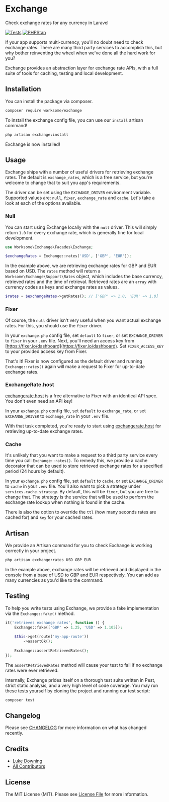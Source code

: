 # Exchange

Check exchange rates for any currency in Laravel

[![Tests](https://github.com/worksome/exchange/actions/workflows/run-tests.yml/badge.svg)](https://github.com/worksome/exchange/actions/workflows/run-tests.yml)
[![PHPStan](https://github.com/worksome/exchange/actions/workflows/phpstan.yml/badge.svg)](https://github.com/worksome/exchange/actions/workflows/phpstan.yml)

If your app supports multi-currency, you'll no doubt need to check exchange rates. There are many third party services
to accomplish this, but why bother reinventing the wheel when we've done all the hard work for you?

Exchange provides an abstraction layer for exchange rate APIs, with a full suite of tools for caching, testing and local
development.

## Installation

You can install the package via composer.

```bash
composer require worksome/exchange
```

To install the exchange config file, you can use our `install` artisan command!

```bash
php artisan exchange:install
```

Exchange is now installed!

## Usage

Exchange ships with a number of useful drivers for retrieving exchange rates. The default is `exchange_rates`,
which is a free service, but you're welcome to change that to suit you app's requirements.

The driver can be set using the `EXCHANGE_DRIVER` environment variable. Supported values are: `null`, `fixer`, `exchange_rate` and `cache`.
Let's take a look at each of the options available.

### Null

You can start using Exchange locally with the `null` driver. This will simply return `1.0` for every exchange rate, which is generally fine for local development.

```php
use Worksome\Exchange\Facades\Exchange;

$exchangeRates = Exchange::rates('USD', ['GBP', 'EUR']);
```

In the example above, we are retrieving exchange rates for GBP and EUR based on USD. The `rates` method will return a `Worksome\Exchange\Support\Rates` object,
which includes the base currency, retrieved rates and the time of retrieval. Retrieved rates are an `array` with currency codes as keys and exchange rates as values.

```php
$rates = $exchangeRates->getRates(); // ['GBP' => 1.0, 'EUR' => 1.0]
```

### Fixer

Of course, the `null` driver isn't very useful when you want actual exchange rates. For this, you should use the `fixer` driver.

In your `exchange.php` config file, set `default` to `fixer`, or set `EXCHANGE_DRIVER` to `fixer` in your `.env` file.
Next, you'll need an access key from [https://fixer.io/dashboard](https://fixer.io/dashboard). Set `FIXER_ACCESS_KEY` to your provided
access key from Fixer.

That's it! Fixer is now configured as the default driver and running `Exchange::rates()` again will make a request to
Fixer for up-to-date exchange rates.

### ExchangeRate.host

[exchangerate.host](https://exchangerate.host/) is a free alternative to Fixer with an identical API spec. You 
don't even need an API key! 

In your `exchange.php` config file, set `default` to `exchange_rate`, or set `EXCHANGE_DRIVER` to `exchange_rate` in your `.env` file.

With that task completed, you're ready to start using [exchangerate.host](https://exchangerate.host/) for retrieving up-to-date
exchange rates.

### Cache

It's unlikely that you want to make a request to a third party service every time you call `Exchange::rates()`. To remedy
this, we provide a cache decorator that can be used to store retrieved exchange rates for a specified period (24 hours by default).

In your `exchange.php` config file, set `default` to `cache`, or set `EXCHANGE_DRIVER` to `cache` in your `.env` file.
You'll also want to pick a strategy under `services.cache.strategy`. By default, this will be `fixer`, but you are free to change that.
The strategy is the service that will be used to perform the exchange rate lookup when nothing is found in the cache.

There is also the option to override the `ttl` (how many seconds rates are cached for) and `key` for your cached rates.

## Artisan

We provide an Artisan command for you to check Exchange is working correctly in your project.

```bash
php artisan exchange:rates USD GBP EUR
```

In the example above, exchange rates will be retrieved and displayed in the console from a base of USD to GBP and EUR respectively. You can add as many currencies as you'd like to the command.

## Testing

To help you write tests using Exchange, we provide a fake implementation via the `Exchange::fake()` method.

```php
it('retrieves exchange rates', function () {
    Exchange::fake(['GBP' => 1.25, 'USD' => 1.105]);
    
    $this->get(route('my-app-route'))
        ->assertOk();
        
    Exchange::assertRetrievedRates();
});
```

The `assertRetrievedRates` method will cause your test to fail if no exchange rates were ever retrieved.

Internally, Exchange prides itself on a thorough test suite written in Pest, strict static analysis, and a very high level of code coverage. You may run these tests yourself by cloning the project and running our test script:

```bash
composer test
```

## Changelog

Please see [CHANGELOG](CHANGELOG.md) for more information on what has changed recently.

## Credits

- [Luke Downing](https://github.com/lukeraymonddowning)
- [All Contributors](../../contributors)

## License

The MIT License (MIT). Please see [License File](LICENSE.md) for more information.

